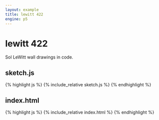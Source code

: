 ```yaml
---
layout: example
title: lewitt 422
engine: p5
---
```


# lewitt 422

Sol LeWitt wall drawings in code.  

## sketch.js 
{% highlight js %}
{% include_relative sketch.js %}
{% endhighlight %}
## index.html 
{% highlight js %}
{% include_relative index.html %}
{% endhighlight %}
